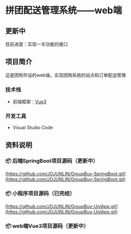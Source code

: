 # 拼团配送管理系统——web端

## 更新中

目前进度：实现一半功能的接口

## 项目简介

这是团购毕设的web端，实现团购系统的站点和订单配送管理

### 技术栈

- 前端框架：[Vue3](https://vuejs.org/)

### 开发工具

- Visual Studio Code

## 资料说明

### 📦 后端SpringBoot项目源码（更新中）

[https://github.com/JOJUNLIN/GroupBuy-SpringBoot.git](https://github.com/JOJUNLIN/GroupBuy-SpringBoot.git)

### 📦 小程序项目源码（已完结）

[https://github.com/JOJUNLIN/GroupBuy-UniApp.git](https://github.com/JOJUNLIN/GroupBuy-UniApp.git)

### 📦 web端Vue3项目源码（更新中）

[]()